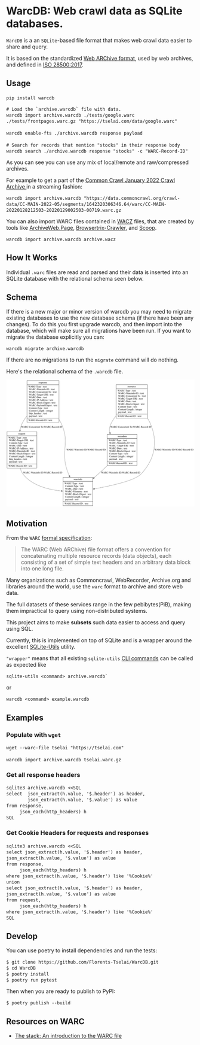 # WarcDB: Web crawl data as SQLite databases.

`WarcDB` is a an `SQLite`-based file format that makes web crawl data easier to share and query.

It is based on the standardized [Web ARChive format](https://en.wikipedia.org/wiki/Web_ARChive),
used by web archives, and defined in [ISO 28500:2017](https://iipc.github.io/warc-specifications/specifications/warc-format/warc-1.1/).

## Usage

```shell
pip install warcdb
```

```shell
# Load the `archive.warcdb` file with data.
warcdb import archive.warcdb ./tests/google.warc ./tests/frontpages.warc.gz "https://tselai.com/data/google.warc"

warcdb enable-fts ./archive.warcdb response payload

# Search for records that mention "stocks" in their response body
warcdb search ./archive.warcdb response "stocks" -c "WARC-Record-ID"
```
As you can see you can use any mix of local/remote and raw/compressed archives.

For example to get a part of the [Common Crawl January 2022 Crawl Archive ](https://data.commoncrawl.org/crawl-data/CC-MAIN-2022-05/index.html) in a streaming fashion:

```shell
warcdb import archive.warcdb "https://data.commoncrawl.org/crawl-data/CC-MAIN-2022-05/segments/1642320306346.64/warc/CC-MAIN-20220128212503-20220129002503-00719.warc.gz
```

You can also import WARC files contained in [WACZ](https://specs.webrecorder.net/wacz/latest) files, that are created by tools like [ArchiveWeb.Page](https://archiveweb.page), [Browsertrix-Crawler](https://github.com/webrecorder/browsertrix-crawler), and [Scoop](https://github.com/harvard-lil/scoop).

```shell
warcdb import archive.warcdb archive.wacz
```

## How It Works

Individual `.warc` files are read and parsed and their data is inserted into an SQLite database with the relational schema seen below.

## Schema

If there is a new major or minor version of warcdb you may need to migrate existing databases to use the new database schema (if there have been any changes). To do this you first upgrade warcdb, and then import into the database, which will make sure all migrations have been run. If you want to migrate the database explicitly you can:

```shell
warcdb migrate archive.warcdb
```

If there are no migrations to run the `migrate` command will do nothing.

Here's the relational schema of the `.warcdb` file.

![WarcDB Schema](schema.png)


## Motivation

From the `WARC` [formal specification](https://iipc.github.io/warc-specifications/specifications/warc-format/warc-1.1/):

> The WARC (Web ARChive) file format offers a convention for concatenating multiple resource records (data objects),
> each consisting of a set of simple text headers and an arbitrary data block into one long file.

Many organizations such as Commoncrawl, WebRecorder, Archive.org and libraries around the world, use the `warc` format
to archive and store web data.

The full datasets of these services range in the few pebibytes(PiB),
making them impractical to query using non-distributed systems.

This project aims to make **subsets** such data easier to access and query using SQL.

Currently, this is implemented on top of SQLite and is a wrapper around the
excellent [SQLite-Utils](https://sqlite-utils.datasette.io/en/stable/) utility.

`"wrapper"` means that all
existing `sqlite-utils` [CLI commands](https://sqlite-utils.datasette.io/en/stable/cli-reference.html)
can be called as expected like

```shell
sqlite-utils <command> archive.warcdb`
```
or
```shell
warcdb <command> example.warcdb
```

## Examples

### Populate with `wget`

```shell
wget --warc-file tselai "https://tselai.com"

warcdb import archive.warcdb tselai.warc.gz
```

### Get all response headers

```shell
sqlite3 archive.warcdb <<SQL
select  json_extract(h.value, '$.header') as header, 
        json_extract(h.value, '$.value') as value
from response,
     json_each(http_headers) h
SQL
```

### Get Cookie Headers for requests and responses
```shell
sqlite3 archive.warcdb <<SQL
select json_extract(h.value, '$.header') as header, json_extract(h.value, '$.value') as value
from response,
     json_each(http_headers) h
where json_extract(h.value, '$.header') like '%Cookie%'
union
select json_extract(h.value, '$.header') as header, json_extract(h.value, '$.value') as value
from request,
     json_each(http_headers) h
where json_extract(h.value, '$.header') like '%Cookie%'
SQL
```

## Develop

You can use poetry to install dependencies and run the tests:

```
$ git clone https://github.com/Florents-Tselai/WarcDB.git
$ cd WarcDB
$ poetry install
$ poetry run pytest
```

Then when you are ready to publish to PyPI:

```
$ poetry publish --build
```

Resources on WARC
----------------

* [The stack: An introduction to the WARC file](https://archive-it.org/blog/post/the-stack-warc-file/)

